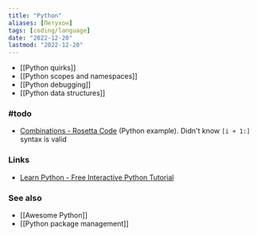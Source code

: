 ```yaml
---
title: "Python"
aliases: [Петухон]
tags: [coding/language]
date: "2022-12-20"
lastmod: "2022-12-20"
---
```


- [[Python quirks]]
- [[Python scopes and namespaces]]
- [[Python debugging]]
- [[Python data structures]]

### #todo 
- [Combinations - Rosetta Code](https://rosettacode.org/wiki/Combinations#Python) (Python example). Didn't know `[i + 1:]` syntax is valid

### Links
- [Learn Python - Free Interactive Python Tutorial](https://learnpython.org/)

### See also
- [[Awesome Python]]
- [[Python package management]]
